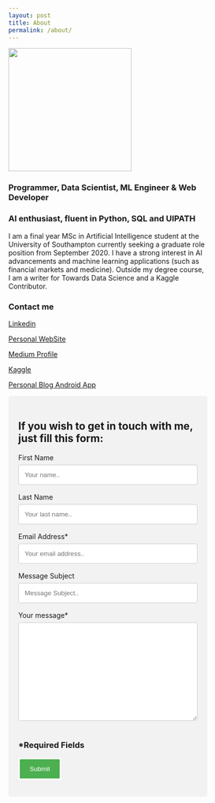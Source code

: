 ```yaml
---
layout: post
title: About
permalink: /about/
---
```

  
<img src="https://scontent-lhr3-1.xx.fbcdn.net/v/t31.0-8/c1.0.1437.1437a/22792160_1385248258239263_7670735862034380592_o.jpg?_nc_cat=100&_nc_ht=scontent-lhr3-1.xx&oh=b606f68c343db93948f52ec8011b0f9c&oe=5D298AC2" width="250">

### Programmer, Data Scientist, ML Engineer & Web Developer
### AI enthusiast, fluent in Python, SQL and UIPATH

I am a final year MSc in Artificial Intelligence student at the University of Southampton currently seeking a graduate role position from September 2020. I have a strong interest in AI advancements and machine learning applications (such as financial markets and medicine). Outside my degree course, I am a writer for Towards Data Science and a Kaggle Contributor.

### Contact me

[Linkedin](https://www.linkedin.com/in/pierpaolo28/)

[Personal WebSite](https://pierpaolo28.github.io/)

[Medium Profile](https://medium.com/@pierpaoloippolito28)

[Kaggle](https://www.kaggle.com/pierpaolo28)

[Personal Blog Android App](pierblog.apk)


<style>
  * {box-sizing: border-box;}

  input[type=text], select, textarea {
    width: 100%;
    padding: 12px;
    border: 1px solid #ccc;
    border-radius: 4px;
    box-sizing: border-box;
    margin-top: 6px;
    margin-bottom: 16px;
    resize: vertical;
  }

  input[type=submit] {
    background-color: #4CAF50;
    color: white;
    padding: 12px 20px;
    border: 3px #fff solid;
    border-radius: 4px;
    cursor: pointer;
  }

  input[type=submit]:hover {
    background-color: #45a049;
  }

  .form {
    border-radius: 5px;
    background-color: #f2f2f2;
    padding: 20px;
  }
  </style>
  
<meta name="referrer" content="origin/blog/" />
<div class="form">
  <h2 class="sm-heading">If you wish to get in touch with me, just fill this form:</h2>
  <form action="http://formspree.io/pierpaoloippolito28@gmail.com" method="POST">
    <label for="fname">First Name</label>
    <input type="text" id="fname" name="First Name" placeholder="Your name..">
    <label for="lname">Last Name</label>
    <input type="text" id="lname" name="Last Name" placeholder="Your last name..">
    <label for="em">Email Address*</label>
    <input type="text" id="em" name="Email" placeholder="Your email address.." required>
    <label for="sbg">Message Subject</label>
    <input type="text" id="sbg" name="Subject" placeholder="Message Subject..">
    <label for="msg">Your message*</label>
    <textarea name="Message" style="height:200px" required></textarea>
    <h3 class="sm-heading">*Required Fields</h3>
    <input type="submit" value="Submit">
  </form>
</div>
